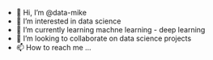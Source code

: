 - 👋 Hi, I’m @data-mike
- 👀 I’m interested in data science
- 🌱 I’m currently learning machne learning - deep learning
- 💞️ I’m looking to collaborate on  data science projects
- 📫 How to reach me ...

<!---
data-mike/data-mike is a ✨ special ✨ repository because its `README.md` (this file) appears on your GitHub profile.
You can click the Preview link to take a look at your changes.
--->
